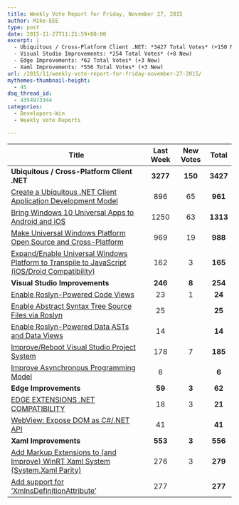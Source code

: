 ```yaml
---
title: Weekly Vote Report for Friday, November 27, 2015
author: Mike-EEE
type: post
date: 2015-11-27T11:21:59+00:00
excerpt: |
  - Ubiquitous / Cross-Platform Client .NET: *3427 Total Votes* (+150 New)
  - Visual Studio Improvements: *254 Total Votes* (+8 New)
  - Edge Improvements: *62 Total Votes* (+3 New)
  - Xaml Improvements: *556 Total Votes* (+3 New)
url: /2015/11/weekly-vote-report-for-friday-november-27-2015/
mythemes-thumbnail-height:
  - 45
dsq_thread_id:
  - 4354973344
categories:
  - Developers-Win
  - Weekly Vote Reports

---
```

| Title                                                                                              | Last Week |      <span class="new">New Votes</span>       |  Total   |
| -------------------------------------------------------------------------------------------------- |:---------:|:---------------------------------------------:|:--------:|
| **Ubiquitous / Cross-Platform Client .NET**                                                        | **3277**  | <span class="new"><strong>150</strong></span> | **3427** |
| [Create a Ubiquitous .NET Client Application Development Model][1]                                 |    896    |          <span class="new">65</span>          | **961**  |
| [Bring Windows 10 Universal Apps to Android and iOS][2]                                            |   1250    |          <span class="new">63</span>          | **1313** |
| [Make Universal Windows Platform Open Source and Cross-Platform][3]                                |    969    |          <span class="new">19</span>          | **988**  |
| [Expand/Enable Universal Windows Platform to Transpile to JavaScript (iOS/Droid Compatibility)][4] |    162    |          <span class="new">3</span>           | **165**  |
| **Visual Studio Improvements**                                                                     |  **246**  |  <span class="new"><strong>8</strong></span>  | **254**  |
| [Enable Roslyn-Powered Code Views][5]                                                              |    23     |          <span class="new">1</span>           |  **24**  |
| [Enable Abstract Syntax Tree Source Files via Roslyn][6]                                           |    25     |           <span class="new"></span>           |  **25**  |
| [Enable Roslyn-Powered Data ASTs and Data Views][7]                                                |    14     |           <span class="new"></span>           |  **14**  |
| [Improve/Reboot Visual Studio Project System][8]                                                   |    178    |          <span class="new">7</span>           | **185**  |
| [Improve Asynchronous Programming Model][9]                                                        |     6     |           <span class="new"></span>           |  **6**   |
| **Edge Improvements**                                                                              |  **59**   |  <span class="new"><strong>3</strong></span>  |  **62**  |
| [EDGE EXTENSIONS .NET COMPATIBILITY][10]                                                           |    18     |          <span class="new">3</span>           |  **21**  |
| [WebView: Expose DOM as C#/.NET API][11]                                                           |    41     |           <span class="new"></span>           |  **41**  |
| **Xaml Improvements**                                                                              |  **553**  |  <span class="new"><strong>3</strong></span>  | **556**  |
| [Add Markup Extensions to (and Improve) WinRT Xaml System (System.Xaml Parity)][12]                |    276    |          <span class="new">3</span>           | **279**  |
| [Add support for &#8216;XmlnsDefinitionAttribute&#8217;][13]                                       |    277    |           <span class="new"></span>           | **277**  |

 [1]: http://visualstudio.uservoice.com/forums/121579-visual-studio/suggestions/10027638-create-a-ubiquitous-net-client-application-develo
 [2]: https://visualstudio.uservoice.com/forums/121579-visual-studio-2015/suggestions/8912350-bring-windows-10-universal-apps-to-android-and-ios
 [3]: https://wpdev.uservoice.com/forums/110705-dev-platform/suggestions/7989744-make-universal-windows-platform-open-source-and-cr
 [4]: https://wpdev.uservoice.com/forums/110705-dev-platform/suggestions/7897380-expand-enable-universal-windows-platform-to-transp
 [5]: http://visualstudio.uservoice.com/forums/121579-visual-studio/suggestions/10020390-enable-roslyn-powered-code-views
 [6]: http://visualstudio.uservoice.com/forums/121579-visual-studio-2015/suggestions/7066885-enable-abstract-syntax-tree-source-files-via-rosly
 [7]: http://visualstudio.uservoice.com/forums/121579-visual-studio/suggestions/10020525-enable-roslyn-powered-data-asts-and-data-views
 [8]: http://visualstudio.uservoice.com/forums/121579-visual-studio/suggestions/9347001-improve-reboot-visual-studio-project-system
 [9]: http://visualstudio.uservoice.com/forums/121579-visual-studio/suggestions/9126493-improve-asynchronous-programming-model
 [10]: https://wpdev.uservoice.com/forums/257854-microsoft-edge-developer/suggestions/9467958-edge-extensions-net-compatibility
 [11]: https://wpdev.uservoice.com/forums/110705-dev-platform/suggestions/9126583-webview-expose-dom-as-c-net-api
 [12]: https://wpdev.uservoice.com/forums/110705-dev-platform/suggestions/7232264-add-markup-extensions-to-and-improve-winrt-xaml
 [13]: https://wpdev.uservoice.com/forums/110705-universal-windows-platform/suggestions/9523650-add-support-for-xmlnsdefinitionattribute